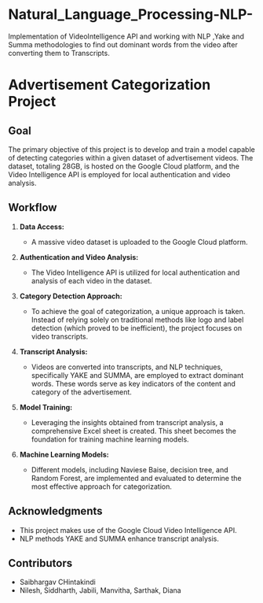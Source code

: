# Natural_Language_Processing-NLP-
Implementation of VideoIntelligence API and working with NLP ,Yake and Summa methodologies to find out dominant words from the video after converting them to Transcripts. 

# Advertisement Categorization Project

## Goal
The primary objective of this project is to develop and train a model capable of detecting categories within a given dataset of advertisement videos. The dataset, totaling 28GB, is hosted on the Google Cloud platform, and the Video Intelligence API is employed for local authentication and video analysis.

## Workflow
1. **Data Access:**
   - A massive video dataset is uploaded to the Google Cloud platform.

2. **Authentication and Video Analysis:**
   - The Video Intelligence API is utilized for local authentication and analysis of each video in the dataset.

3. **Category Detection Approach:**
   - To achieve the goal of categorization, a unique approach is taken. Instead of relying solely on traditional methods like logo and label detection (which proved to be inefficient), the project focuses on video transcripts.

4. **Transcript Analysis:**
   - Videos are converted into transcripts, and NLP techniques, specifically YAKE and SUMMA, are employed to extract dominant words. These words serve as key indicators of the content and category of the advertisement.

5. **Model Training:**
   - Leveraging the insights obtained from transcript analysis, a comprehensive Excel sheet is created. This sheet becomes the foundation for training machine learning models.

6. **Machine Learning Models:**
   - Different models, including Naviese Baise, decision tree, and Random Forest, are implemented and evaluated to determine the most effective approach for categorization.


## Acknowledgments
- This project makes use of the Google Cloud Video Intelligence API.
- NLP methods YAKE and SUMMA enhance transcript analysis.

## Contributors
- Saibhargav CHintakindi
- Nilesh, Siddharth, Jabili, Manvitha, Sarthak, Diana

